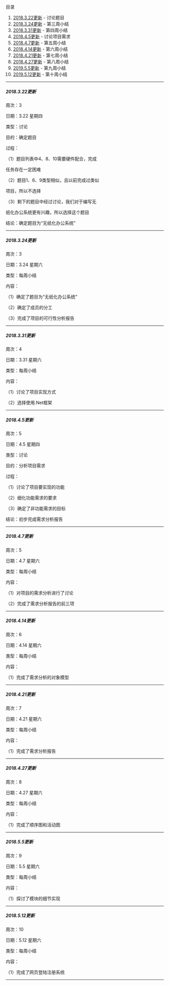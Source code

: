 目录

1.  [2018.3.22更新](#1)          -    讨论题目
2.  [2018.3.24更新](#2)          -    第三周小结
3.  [2018.3.31更新](#3)          -    第四周小结
4.  [2018.4.5更新](#4)           -    讨论项目需求
5.  [2018.4.7更新](#5)           -    第五周小结
6.  [2018.4.14更新](#6)          -    第六周小结
7.  [2018.4.21更新](#7)          -    第七周小结
8.  [2018.4.27更新](#8)          -    第八周小结
9.  [2019.5.5更新](#9)           -    第九周小结
10. [2019.5.12更新](#10)         -    第十周小结
---

##### <a id="1">2018.3.22更新</a>

周次：3

日期：3.22   星期四

类型：讨论

目的：确定题目

过程：

（1）题目列表中4、8、10需要硬件配合，完成

任务存在一定困难

（2）题目1、6、9类型相似，且以前完成过类似

项目，所以不选择

（3）剩下的题目中经过讨论，我们对于编写无

纸化办公系统更有兴趣，所以选择这个题目

结论：确定题目为“无纸化办公系统”

---

##### <a id="2">2018.3.24更新</a>

周次：3

日期：3.24   星期六

类型：每周小结

内容：

（1）确定了题目为“无纸化办公系统”

（2）确定了成员的分工

（3）完成了项目的可行性分析报告

---

##### <a id="3">2018.3.31更新</a>


周次：4

日期：3.31   星期六

类型：每周小结

内容：

（1）讨论了项目实现方式

（2）选择使用.Net框架

---

##### <a id="4">2018.4.5更新</a>

周次：5

日期：4.5  星期四

类型：讨论

目的：分析项目需求

过程：

（1）讨论了项目要实现的功能

（2）细化功能需求的要求

（3）确定了非功能需求的目标

结论：初步完成需求分析报告

---

##### <a id="5">2018.4.7更新</a>


周次：5

日期：4.7   星期六

类型：每周小结

内容：

（1）对项目的需求分析进行了讨论

（2）完成了需求分析报告的前三项

---

##### <a id="6">2018.4.14更新</a>


周次：6

日期：4.14   星期六

类型：每周小结

内容：

（1）完成了需求分析的对象模型

---

##### <a id="7">2018.4.21更新</a>


周次：7

日期：4.21   星期六

类型：每周小结

内容：

（1）完成了需求分析报告

---

##### <a id="8">2018.4.27更新</a>


周次：8

日期：4.27   星期六

类型：每周小结

内容：

（1）完成了顺序图和活动图

---

##### <a id="9">2018.5.5更新</a>


周次：9

日期：5.5   星期六

类型：每周小结

内容：

（1）探讨了模块的细节实现

---

##### <a id="10">2018.5.12更新</a>


周次：10

日期：5.12   星期六

类型：每周小结

内容：

（1）完成了网页登陆注册系统

---
